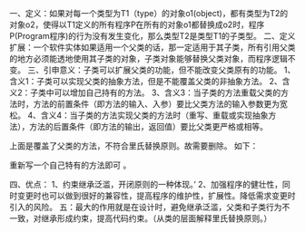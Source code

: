 一、定义：如果对每一个类型为T1（type）的对象o1(object)，都有类型为T2的对象o2，使得以T1定义的所有程序P在所有的对象o1都替换成o2时，程序P(Program程序)的行为没有发生变化，那么类型T2是类型T1的子类型。
二、定义扩展：一个软件实体如果适用一个父类的话，那一定适用于其子类，所有引用父类的地方必须能透地使用其子类的对象，子类对象能够替换父类对象，而程序逻辑不变。
三、引申意义：子类可以扩展父类的功能，但不能改变父类原有的功能。
	1、含义1：子类可以实现父类的抽象方法，但是不能覆盖父类的非抽象方法。
	2、含义2：子类中可以增加自己持有的方法。
	3、含义3：当子类的方法重载父类的方法时，方法的前置条件（即方法的输入、入参）要比父类方法的输入参数更为宽松。
	4、含义4：当子类的方法实现父类的方法时（重写、重载或实现抽象方法），方法的后置条件（即方法的输出，返回值）要比父类更严格或相等。

上面是覆盖了父类的方法，不符合里氏替换原则。故需要删除。
如下：

重新写一个自己特有的方法即可 。

四、优点：
	1、约束继承泛滥，开闭原则的一种体现。’
	2、加强程序的健壮性，同时变更时也可以做到很好的兼容性，提高程序的维护性，扩展性。降低需求变更时引入的风险。
五：最大的作用就是在设计时，避免继承泛滥，父类和子类行为不一致，对继承形成约束，提高代码约束。（从类的层面解释里氏替换原则。）
